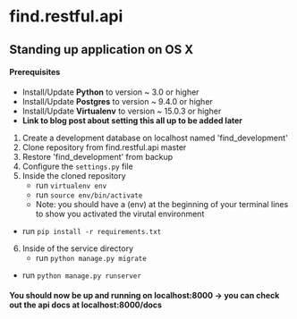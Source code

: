 # find.restful.api

## Standing up application on OS X

#### Prerequisites

* Install/Update **Python** to version ~ 3.0 or higher
* Install/Update **Postgres** to version ~ 9.4.0 or higher
* Install/Update **Virtualenv** to version ~ 15.0.3 or higher
* **Link to blog post about setting this all up to be added later**

1. Create a development database on localhost named 'find_development'
2. Clone repository from find.restful.api master
3. Restore 'find_development' from backup
4. Configure the `settings.py` file
5. Inside the cloned repository
	* run `virtualenv env`
	* run `source env/bin/activate`
    * Note: you should have a (env) at the beginning of your terminal lines to show you activated the virutal environment
  * run `pip install -r requirements.txt`
6. Inside of the service directory
	* run `python manage.py migrate`
  * run `python manage.py runserver`

#### You should now be up and running on localhost:8000 -> you can check out the api docs at localhost:8000/docs